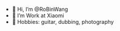 - 👋 Hi, I’m @RoBinWang
- 👀 I’m Work at Xiaomi
- 🌱 Hobbies: guitar, dubbing, photography


<!---
RoBinWang7/RoBinWang7 is a ✨ special ✨ repository because its `README.md` (this file) appears on your GitHub profile.
You can click the Preview link to take a look at your changes.
--->
